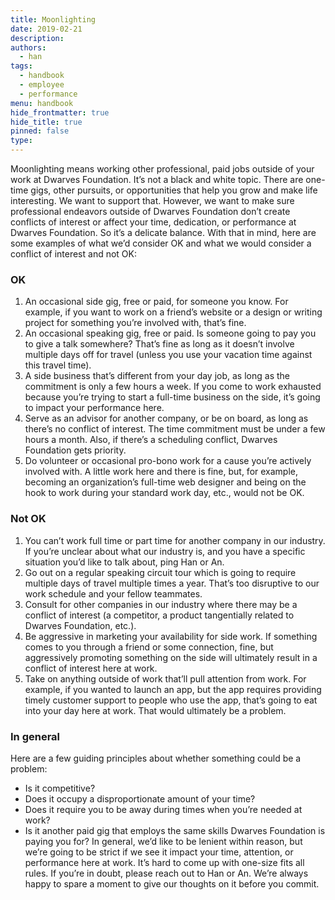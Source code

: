 ```yaml
---
title: Moonlighting
date: 2019-02-21
description: 
authors: 
  - han
tags: 
  - handbook
  - employee
  - performance
menu: handbook
hide_frontmatter: true
hide_title: true
pinned: false
type:
---
```


Moonlighting means working other professional, paid jobs outside of your work at Dwarves Foundation. It’s not a black and white topic. There are one-time gigs, other pursuits, or opportunities that help you grow and make life interesting. We want to support that. However, we want to make sure professional endeavors outside of Dwarves Foundation don’t create conflicts of interest or affect your time, dedication, or performance at Dwarves Foundation. So it’s a delicate balance.
With that in mind, here are some examples of what we’d consider OK and what we would consider a conflict of interest and not OK:

### OK
1. An occasional side gig, free or paid, for someone you know. For example, if you want to work on a friend’s website or a design or writing project for something you’re involved with, that’s fine.
2. An occasional speaking gig, free or paid. Is someone going to pay you to give a talk somewhere? That’s fine as long as it doesn’t involve multiple days off for travel (unless you use your vacation time against this travel time).
3. A side business that’s different from your day job, as long as the commitment is only a few hours a week. If you come to work exhausted because you’re trying to start a full-time business on the side, it’s going to impact your performance here.
4. Serve as an advisor for another company, or be on board, as long as there’s no conflict of interest. The time commitment must be under a few hours a month. Also, if there’s a scheduling conflict, Dwarves Foundation gets priority.
5. Do volunteer or occasional pro-bono work for a cause you’re actively involved with. A little work here and there is fine, but, for example, becoming an organization’s full-time web designer and being on the hook to work during your standard work day, etc., would not be OK.

### Not OK
1. You can’t work full time or part time for another company in our industry. If you’re unclear about what our industry is, and you have a specific situation you’d like to talk about, ping Han or An.
2. Go out on a regular speaking circuit tour which is going to require multiple days of travel multiple times a year. That’s too disruptive to our work schedule and your fellow teammates.
3. Consult for other companies in our industry where there may be a conflict of interest (a competitor, a product tangentially related to Dwarves Foundation, etc.).
4. Be aggressive in marketing your availability for side work. If something comes to you through a friend or some connection, fine, but aggressively promoting something on the side will ultimately result in a conflict of interest here at work.
5. Take on anything outside of work that’ll pull attention from work. For example, if you wanted to launch an app, but the app requires providing timely customer support to people who use the app, that’s going to eat into your day here at work. That would ultimately be a problem.

### In general
Here are a few guiding principles about whether something could be a problem:
* Is it competitive?
* Does it occupy a disproportionate amount of your time?
* Does it require you to be away during times when you’re needed at work?
* Is it another paid gig that employs the same skills Dwarves Foundation is paying you for?
In general, we’d like to be lenient within reason, but we’re going to be strict if we see it impact your time, attention, or performance here at work.
It’s hard to come up with one-size fits all rules. If you’re in doubt, please reach out to Han or An. We’re always happy to spare a moment to give our thoughts on it before you commit.
